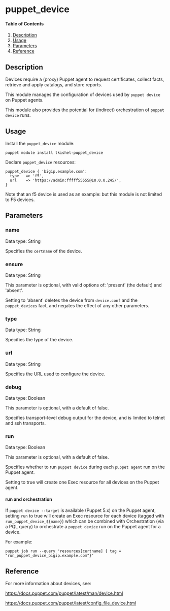 # puppet_device

#### Table of Contents

1. [Description](#description)
1. [Usage](#usage)
1. [Parameters](#parameters)
1. [Reference](#reference)

## Description

Devices require a (proxy) Puppet agent to request certificates, collect facts, retrieve and apply catalogs, and store reports.

This module manages the configuration of devices used by `puppet device` on Puppet agents.

This module also provides the potential for (indirect) orchestration of `puppet device` runs.

## Usage

Install the `puppet_device` module:

~~~
puppet module install tkishel-puppet_device
~~~

Declare `puppet_device` resources:

~~~
puppet_device { 'bigip.example.com':
  type   => 'f5',
  url    => 'https://admin:fffff55555@10.0.0.245/',
}
~~~

Note that an f5 device is used as an example: but this module is not limited to F5 devices.

## Parameters

### name

Data type: String

Specifies the `certname` of the device.

### ensure

Data type: String

This parameter is optional, with valid options of: 'present' (the default) and 'absent'.

Setting to 'absent' deletes the device from `device.conf` and the `puppet_devices` fact, and negates the effect of any other parameters.

### type

Data type: String

Specifies the type of the device.

### url

Data type: String

Specifies the URL used to configure the device.

### debug

Data type: Boolean

This parameter is optional, with a default of false.

Specifies transport-level debug output for the device, and is limited to telnet and ssh transports.

### run

Data type: Boolean

This parameter is optional, with a default of false.

Specifies whether to run `puppet device` during each `puppet agent` run on the Puppet agent.

Setting to true will create one Exec resource for all devices on the Puppet agent.

#### run and orchestration

If `puppet device --target` is available (Puppet 5.x) on the Puppet agent, setting `run` to true will create an Exec resource for each device (tagged with `run_puppet_device_${name}`) which can be combined with Orchestration (via a PQL query) to orchestrate a `puppet device` run on the Puppet agent for a device. 

For example:

~~~
puppet job run --query 'resources[certname] { tag = "run_puppet_device_bigip.example.com"}'
~~~

## Reference

For more information about devices, see:

https://docs.puppet.com/puppet/latest/man/device.html

https://docs.puppet.com/puppet/latest/config_file_device.html
